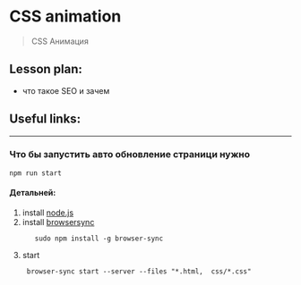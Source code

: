 ﻿# CSS animation
> CSS Анимация


## Lesson plan: 
+ что такое SEO и зачем


## Useful links:



---------

### Что бы запустить авто обновление страници нужно 
```npm run start ```


#### Детальней:

1) install [node.js](https://nodejs.org/en/)
2) install [browsersync](https://browsersync.io/)
    ```
       sudo npm install -g browser-sync
    ```
3) start
    ``` 
     browser-sync start --server --files "*.html,  css/*.css"
    ```

